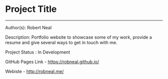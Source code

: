 # Project Title 

---

Author(s): Robert Neal 

Description: Portfolio website to showcase some of my work, provide a resume and give several ways to get in touch with me. 

Project Status : In Development

GitHub Pages Link - https://robneal.github.io/

Webiste - http://robneal.me/